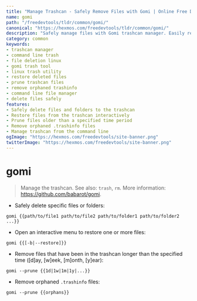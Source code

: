 ```yaml
---
title: "Manage Trashcan - Safely Remove Files with Gomi | Online Free DevTools by Hexmos"
name: gomi
path: "/freedevtools/tldr/common/gomi/"
canonical: "https://hexmos.com/freedevtools/tldr/common/gomi/"
description: "Safely manage files with Gomi trashcan manager. Easily remove files and folders, restore deleted items, and prune old trash. Free online tool, no registration required."
category: common
keywords:
- trashcan manager
- command line trash
- file deletion linux
- gomi trash tool
- linux trash utility
- restore deleted files
- prune trashcan files
- remove orphaned trashinfo
- command line file manager
- delete files safely
features:
- Safely delete files and folders to the trashcan
- Restore files from the trashcan interactively
- Prune files older than a specified time period
- Remove orphaned .trashinfo files
- Manage trashcan from the command line
ogImage: "https://hexmos.com/freedevtools/site-banner.png"
twitterImage: "https://hexmos.com/freedevtools/site-banner.png"
---
```


# gomi

> Manage the trashcan.
> See also: `trash`, `rm`.
> More information: <https://github.com/babarot/gomi>.

- Safely delete specific files or folders:

`gomi {{path/to/file1 path/to/file2 path/to/folder1 path/to/folder2 ...}}`

- Open an interactive menu to restore one or more files:

`gomi {{[-b|--restore]}}`

- Remove files that have been in the trashcan longer than the specified time ([d]ay, [w]eek, [m]onth, [y]ear):

`gomi --prune {{1d|1w|1m|1y|...}}`

- Remove orphaned `.trashinfo` files:

`gomi --prune {{orphans}}`
